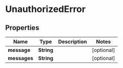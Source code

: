 

# UnauthorizedError


## Properties

| Name | Type | Description | Notes |
|------------ | ------------- | ------------- | -------------|
|**message** | **String** |  |  [optional] |
|**messages** | **String** |  |  [optional] |




